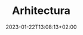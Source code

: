 ---
title: "Arhitectura"
keywords: ["Manastirea Calui"]
date: 2023-01-22T13:08:13+02:00
draft: false
type: page
layout: arhitectura
sitemap_exclude: false

sitemap:
  changefreq: weekly
  filename: sitemap.xml
  priority: 1


#----------------------------------------------------/
# Gallery
#----------------------------------------------------/
gallery: 
  title: "Proiectul a fost impartit in 2 etape:"
  status: "Proiect în execuție"
  stages: 
    items: 

      - stage: "<b>Etapa 1:</b> Restaurare și consolidare: Biserica “Sf. Nicolae” + Turnul Clopotniță + Construire Corp anexă + Amenajare incintă;"
      
      - stage: "<b>Etapa 2:</b> Reconstruire Casele Stăreției + Restaurare Zidul de incintă."

  items:

    - title: "Manastirea Calui"
      link: ""
      image: "/arhitectura/etapa-2-1.jpg"
      image2x: "/arhitectura/etapa-2-1@2x.jpg"

    - title: "Manastirea Calui"
      link: ""
      image: "/arhitectura/etapa-2-2.jpg"
      image2x: "/arhitectura/etapa-2-2@2x.jpg"

    - title: "Manastirea Calui"
      link: ""
      image: "/arhitectura/etapa-2-3.jpg"
      image2x: "/arhitectura/etapa-2-3@2x.jpg"

    - title: "Manastirea Calui"
      link: ""
      image: "/arhitectura/etapa-2-4.jpg"
      image2x: "/arhitectura/etapa-2-4@2x.jpg"

    - title: "Manastirea Calui"
      link: ""
      image: "/arhitectura/etapa-2-5.jpg"
      image2x: "/arhitectura/etapa-2-5@2x.jpg"

    - title: "Manastirea Calui"
      link: ""
      image: "/arhitectura/etapa-2-6.jpg"
      image2x: "/arhitectura/etapa-2-6@2x.jpg"

    - title: "Manastirea Calui"
      link: ""
      image: "/arhitectura/etapa-2-7.jpg"
      image2x: "/arhitectura/etapa-2-7@2x.jpg"

    - title: "Manastirea Calui"
      link: ""
      image: "/arhitectura/etapa-2-8.jpg"
      image2x: "/arhitectura/etapa-2-8@2x.jpg"

    - title: "Manastirea Calui"
      link: ""
      image: "/arhitectura/etapa-2-9.jpg"
      image2x: "/arhitectura/etapa-2-9@2x.jpg"

    - title: "Manastirea Calui"
      link: ""
      image: "/arhitectura/etapa-2-10.jpg"
      image2x: "/arhitectura/etapa-2-10@2x.jpg"

    - title: "Manastirea Calui"
      link: ""
      image: "/arhitectura/etapa-2-11.jpg"
      image2x: "/arhitectura/etapa-2-11@2x.jpg"

    - title: "Manastirea Calui"
      link: ""
      image: "/arhitectura/etapa-2-12.jpg"
      image2x: "/arhitectura/etapa-2-12@2x.jpg"

---